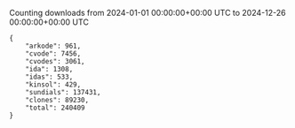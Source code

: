 
Counting downloads from 2024-01-01 00:00:00+00:00 UTC to 2024-12-26 00:00:00+00:00 UTC

```
{
    "arkode": 961,
    "cvode": 7456,
    "cvodes": 3061,
    "ida": 1308,
    "idas": 533,
    "kinsol": 429,
    "sundials": 137431,
    "clones": 89230,
    "total": 240409
}
```
